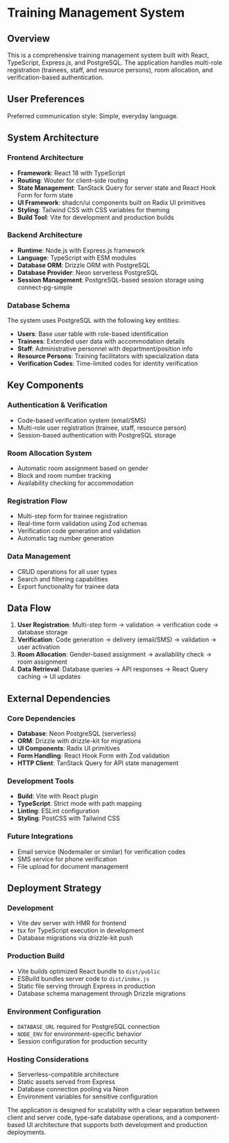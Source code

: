 # Training Management System

## Overview

This is a comprehensive training management system built with React, TypeScript, Express.js, and PostgreSQL. The application handles multi-role registration (trainees, staff, and resource persons), room allocation, and verification-based authentication.

## User Preferences

Preferred communication style: Simple, everyday language.

## System Architecture

### Frontend Architecture
- **Framework**: React 18 with TypeScript
- **Routing**: Wouter for client-side routing
- **State Management**: TanStack Query for server state and React Hook Form for form state
- **UI Framework**: shadcn/ui components built on Radix UI primitives
- **Styling**: Tailwind CSS with CSS variables for theming
- **Build Tool**: Vite for development and production builds

### Backend Architecture
- **Runtime**: Node.js with Express.js framework
- **Language**: TypeScript with ESM modules
- **Database ORM**: Drizzle ORM with PostgreSQL
- **Database Provider**: Neon serverless PostgreSQL
- **Session Management**: PostgreSQL-based session storage using connect-pg-simple

### Database Schema
The system uses PostgreSQL with the following key entities:
- **Users**: Base user table with role-based identification
- **Trainees**: Extended user data with accommodation details
- **Staff**: Administrative personnel with department/position info
- **Resource Persons**: Training facilitators with specialization data
- **Verification Codes**: Time-limited codes for identity verification

## Key Components

### Authentication & Verification
- Code-based verification system (email/SMS)
- Multi-role user registration (trainee, staff, resource person)
- Session-based authentication with PostgreSQL storage

### Room Allocation System
- Automatic room assignment based on gender
- Block and room number tracking
- Availability checking for accommodation

### Registration Flow
- Multi-step form for trainee registration
- Real-time form validation using Zod schemas
- Verification code generation and validation
- Automatic tag number generation

### Data Management
- CRUD operations for all user types
- Search and filtering capabilities
- Export functionality for trainee data

## Data Flow

1. **User Registration**: Multi-step form → validation → verification code → database storage
2. **Verification**: Code generation → delivery (email/SMS) → validation → user activation
3. **Room Allocation**: Gender-based assignment → availability check → room assignment
4. **Data Retrieval**: Database queries → API responses → React Query caching → UI updates

## External Dependencies

### Core Dependencies
- **Database**: Neon PostgreSQL (serverless)
- **ORM**: Drizzle with drizzle-kit for migrations
- **UI Components**: Radix UI primitives
- **Form Handling**: React Hook Form with Zod validation
- **HTTP Client**: TanStack Query for API state management

### Development Tools
- **Build**: Vite with React plugin
- **TypeScript**: Strict mode with path mapping
- **Linting**: ESLint configuration
- **Styling**: PostCSS with Tailwind CSS

### Future Integrations
- Email service (Nodemailer or similar) for verification codes
- SMS service for phone verification
- File upload for document management

## Deployment Strategy

### Development
- Vite dev server with HMR for frontend
- tsx for TypeScript execution in development
- Database migrations via drizzle-kit push

### Production Build
- Vite builds optimized React bundle to `dist/public`
- ESBuild bundles server code to `dist/index.js`
- Static file serving through Express in production
- Database schema management through Drizzle migrations

### Environment Configuration
- `DATABASE_URL` required for PostgreSQL connection
- `NODE_ENV` for environment-specific behavior
- Session configuration for production security

### Hosting Considerations
- Serverless-compatible architecture
- Static assets served from Express
- Database connection pooling via Neon
- Environment variables for sensitive configuration

The application is designed for scalability with a clear separation between client and server code, type-safe database operations, and a component-based UI architecture that supports both development and production deployments.